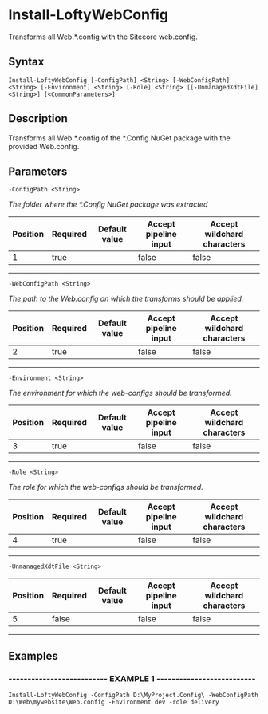 

# Install-LoftyWebConfig

Transforms all Web.*.config with the Sitecore web.config.
## Syntax

    Install-LoftyWebConfig [-ConfigPath] <String> [-WebConfigPath] <String> [-Environment] <String> [-Role] <String> [[-UnmanagedXdtFile] <String>] [<CommonParameters>]


## Description

Transforms all Web.*.config of the *.Config NuGet package
with the provided Web.config.





## Parameters

    
    -ConfigPath <String>
_The folder where the *.Config NuGet package was extracted_

| Position | Required | Default value | Accept pipeline input | Accept wildchard characters |
| -------- | -------- | ------------- | --------------------- | --------------------------- |
| 1 | true |  | false | false |


----

    
    
    -WebConfigPath <String>
_The path to the Web.config on which the transforms should be applied._

| Position | Required | Default value | Accept pipeline input | Accept wildchard characters |
| -------- | -------- | ------------- | --------------------- | --------------------------- |
| 2 | true |  | false | false |


----

    
    
    -Environment <String>
_The environment for which the web-configs should be transformed._

| Position | Required | Default value | Accept pipeline input | Accept wildchard characters |
| -------- | -------- | ------------- | --------------------- | --------------------------- |
| 3 | true |  | false | false |


----

    
    
    -Role <String>
_The role for which the web-configs should be transformed._

| Position | Required | Default value | Accept pipeline input | Accept wildchard characters |
| -------- | -------- | ------------- | --------------------- | --------------------------- |
| 4 | true |  | false | false |


----

    
    
    -UnmanagedXdtFile <String>

| Position | Required | Default value | Accept pipeline input | Accept wildchard characters |
| -------- | -------- | ------------- | --------------------- | --------------------------- |
| 5 | false |  | false | false |


----

    

## Examples

### -------------------------- EXAMPLE 1 --------------------------
    Install-LoftyWebConfig -ConfigPath D:\MyProject.Config\ -WebConfigPath D:\Web\mywebsite\Web.config -Environment dev -role delivery































